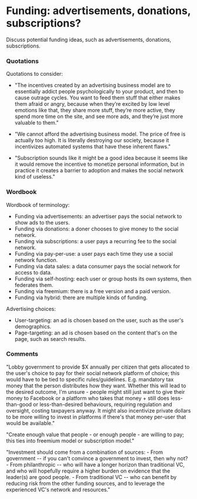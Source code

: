 # Funding: advertisements, donations, subscriptions?

Discuss potential funding ideas, such as advertisements, donations, subscriptions.


### Quotations

Quotations to consider:

* "The incentives created by an advertising business model are to essentially addict people psychologically to your product, and then to cause outrage cycles. You want to feed them stuff that either makes them afraid or angry, because when they’re excited by low level emotions like that, they share more stuff, they’re more active, they spend more time on the site, and see more ads, and they’re just more valuable to them."

* "We cannot afford the advertising business model. The price of free is actually too high. It is literally destroying our society, because it incentivizes automated systems that have these inherent flaws."

* "Subscription sounds like it might be a good idea because it seems like it would remove the incentive to monetize personal information, but in practice it creates a barrier to adoption and makes the social network kind of useless."


### Wordbook

Wordbook of terminology:

* Funding via advertisements: an advertiser pays the social network to show ads to the users. 
* Funding via donations: a doner chooses to give money to the social network. 
* Funding via subscriptions: a user pays a recurring fee to the social network. 
* Funding via pay-per-use: a user pays each time they use a social network function.
* Funding via data sales: a data consumer pays the social network for access to data.
* Funding via self-hosting: each user or group hosts its own systems, then federates them.
* Funding via freemium: there is a free version and a paid version. 
* Funding via hybrid: there are multiple kinds of funding.

Advertising choices:

* User-targeting: an ad is chosen based on the user, such as the user's demographics.
* Page-targeting: an ad is chosen based on the content that's on the page, such as search results.


### Comments

"Lobby government to provide $X annually per citizen that gets allocated to the user's choice to pay for their social network platform of choice; this would have to be tied to specific rules/guidelines. E.g. mandatory tax money that the person distributes how they want. Whether this will lead to the desired outcome, I'm unsure - people might still just want to give their money to Facebook or a platform who takes that money + still does less-than-good or less-than-desired behaviours, requiring regulation and oversight, costing taxpayers anyway. It might also incentivize private dollars to be more willing to invest in platforms if there's that money per-user that would be available."

"Create enough value that people - or enough people - are willing to pay; this ties into freemium model or subscription model."

"Investment should come from a combination of sources: - From government -- if you can't convince a government to invest, then why not? - From philanthropic -- who will have a longer horizon than traditional VC, and who will hopefully require a higher burden on evidence that the leader(s) are good people. - From traditional VC -- who can benefit by reducing risk from the other funding sources, and to leverage the experienced VC's network and resources."
